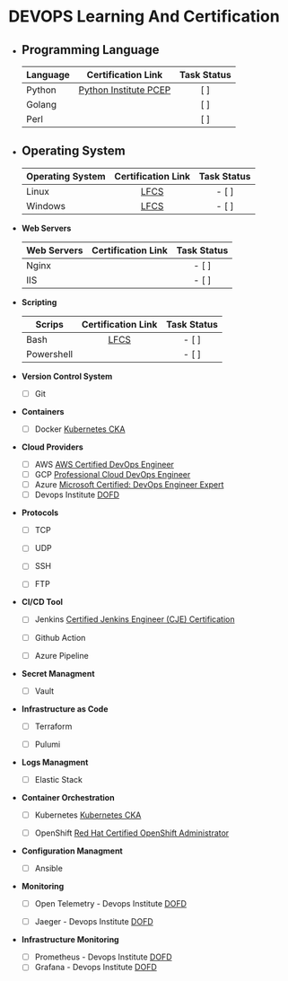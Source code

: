  # DEVOPS Learning And Certification

 - ## **Programming Language**

    | Language     | Certification Link | Task Status |
    |--------------|:------------------:|:-----------:|
    | Python       | [Python Institute PCEP](https://pythoninstitute.org/pcep)  | [ ] |
    | Golang       |                                           |  [ ] |
    | Perl         |                                           |  [ ] |

 - ## **Operating System**

    | Operating System     | Certification Link | Task Status |
    |--------------|:------------------:|:-----------:|
    | Linux        | [LFCS](https://training.linuxfoundation.org/certification/linux-foundation-certified-sysadmin-lfcs/)  | - [ ] |
    | Windows      | [LFCS](https://training.linuxfoundation.org/certification/linux-foundation-certified-sysadmin-lfcs/)  | - [ ] |



 - **Web Servers**


    | Web Servers  | Certification Link | Task Status |
    |--------------|:------------------:|:-----------:|
    | Nginx        |                    | - [ ] |     |
    | IIS          |                    | - [ ] |     |



 - **Scripting**

     | Scrips       | Certification Link | Task Status |
     |--------------|:------------------:|:-----------:|
     | Bash         | [LFCS](https://training.linuxfoundation.org/certification/linux-foundation-certified-sysadmin-lfcs/)                   | - [ ] |     |
     | Powershell   |                    | - [ ] |     |



 - **Version Control System**
    - [ ] Git


-  **Containers**
    - [ ] Docker [Kubernetes CKA](https://training.linuxfoundation.org/certification/certified-kubernetes-administrator-cka/)


-  **Cloud Providers**
    - [ ] AWS [AWS Certified DevOps Engineer](https://aws.amazon.com/tr/certification/certified-devops-engineer-professional/)
    - [ ] GCP [Professional Cloud DevOps Engineer](https://cloud.google.com/learn/certification/cloud-devops-engineer)
    - [ ] Azure [Microsoft Certified: DevOps Engineer Expert](https://learn.microsoft.com/en-us/credentials/certifications/devops-engineer/)
    - [ ] Devops Institute [DOFD](https://www.devopsinstitute.com/certifications/devops-foundation/)

-  **Protocols**
   - [ ] TCP
   - [ ] UDP
   - [ ] SSH
   - [ ] FTP


-  **CI/CD Tool**
    - [ ] Jenkins [Certified Jenkins Engineer (CJE) Certification](https://www.cloudbees.com/cloudbees-university/training-certifications/jenkins)
    - [ ] Github Action
    - [ ] Azure Pipeline


-  **Secret Managment**
   -  [ ] Vault


-  **Infrastructure as Code**
    - [ ] Terraform
    - [ ] Pulumi


-  **Logs Managment**
    - [ ] Elastic Stack


-  **Container Orchestration**
    - [ ] Kubernetes [Kubernetes CKA](https://training.linuxfoundation.org/certification/certified-kubernetes-administrator-cka/)
    - [ ] OpenShift [Red Hat Certified OpenShift Administrator](Red%20Hat%20Certified%20OpenShift%20Administrator%20exam%20%28EX280%29%20%7C%20EX280)


-  **Configuration Managment**
    - [ ] Ansible


-  **Monitoring**
   - [ ] Open Telemetry - Devops Institute [DOFD](https://www.devopsinstitute.com/certifications/devops-foundation/)
   - [ ] Jaeger - Devops Institute [DOFD](https://www.devopsinstitute.com/certifications/devops-foundation/)


-  **Infrastructure Monitoring**
   - [ ] Prometheus - Devops Institute [DOFD](https://www.devopsinstitute.com/certifications/devops-foundation/)
   - [ ] Grafana - Devops Institute [DOFD](https://www.devopsinstitute.com/certifications/devops-foundation/)
